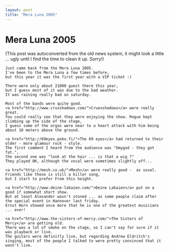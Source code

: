 ```yaml
---
layout: post
title: "Mera Luna 2005"
---
```

<h1>Mera Luna 2005</h1>
(This post was autoconverted from the old news system,
it might look a little ... ugly until I find the time
to clean it up.
Sorry!)

    Just came back from the Mera Luna 2005.
    I've been to the Mera Luna a few times before,
    but this year it was the first year with a VIP ticket :)
    
    There were only about 21000 guest there this year,
    but I guess most of it was due to the bad weather.
    It was raining really bad on saturday.
    
    Most of the bands were quite good.
    <a href="http://www.cruxshadows.com/">Cruexshadows</a> were really great.
    You could really see that they were enjoying the show. Rogue kept climbing up the side of the stage,
    I guess some of the orgas were near to a heart attack with him being about 10 meters above the ground.
    
    <a href="http://69eyes.poko.fi/">The 69 eyes</a> had returned to their older - more glamour rock - style.
    The first comment I heard from the audience was "Omygod - they got fat.",
    the second one was "look at the hair ... is that a wig ?"
    They played OK, although the vocal were sometimes slightly off...
    
    <a href="http://mesh.co.uk/">Mesh</a> were really good -  as usual.
    Friends like these is still a killer song,
    but I start to prefer From this height.
    
    <a href="http://www.deine-lakaien.com/">Deine Lakaien</a> put on a good if somewhat short show.
    But at least Alexander wasn't stoned ... as some people claim after the special event in Hannover last friday.
    Ernst Horn showed once more that he is one of the greatest musicians ... ever!
    
    <a href="http://www.the-sisters-of-mercy.com/">The Sisters of Mercy</a> are getting old.
    There was a lot of smoke on the stage, so I can't say for sure if it was playback or live.
    The guitars were definitly live, but regarding Andrew Eldritch's singing, most of the people I talked to were pretty convinced that it wasn't live.
    
    

